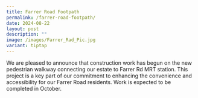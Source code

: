 ```yaml
---
title: Farrer Road Footpath
permalink: /farrer-road-footpath/
date: 2024-08-22
layout: post
description: ""
image: /images/Farrer_Rad_Pic.jpg
variant: tiptap
---
```

<p>We are pleased to announce that construction work has begun on the new
pedestrian walkway connecting our estate to Farrer Rd MRT station. This
project is a key part of our commitment to enhancing the convenience and
accessibility for our Farrer Road residents. Work is expected to be completed
in October.</p>